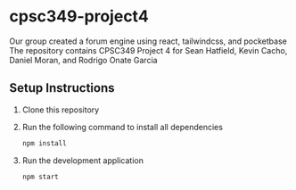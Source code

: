 # cpsc349-project4

Our group created a forum engine using react, tailwindcss, and pocketbase
The repository contains CPSC349 Project 4 for Sean Hatfield, Kevin Cacho, Daniel Moran, and Rodrigo Onate Garcia

## Setup Instructions

1. Clone this repository
2. Run the following command to install all dependencies

    ```bash
    npm install
    ```

3. Run the development application

    ```bash
    npm start
    ```
